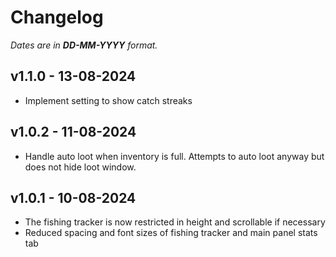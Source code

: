 # Changelog

_Dates are in **DD-MM-YYYY** format._

## v1.1.0 - 13-08-2024

- Implement setting to show catch streaks

## v1.0.2 - 11-08-2024

- Handle auto loot when inventory is full. Attempts to auto loot anyway but does not hide loot window.

## v1.0.1 - 10-08-2024

- The fishing tracker is now restricted in height and scrollable if necessary
- Reduced spacing and font sizes of fishing tracker and main panel stats tab
